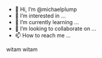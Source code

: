 - 👋 Hi, I’m @michaelplump
- 👀 I’m interested in ...
- 🌱 I’m currently learning ...
- 💞️ I’m looking to collaborate on ...
- 📫 How to reach me ...

<!---
michaelplump/michaelplump is a ✨ special ✨ repository because its `README.md` (this file) appears on your GitHub profile.
You can click the Preview link to take a look at your changes.
--->
witam witam

